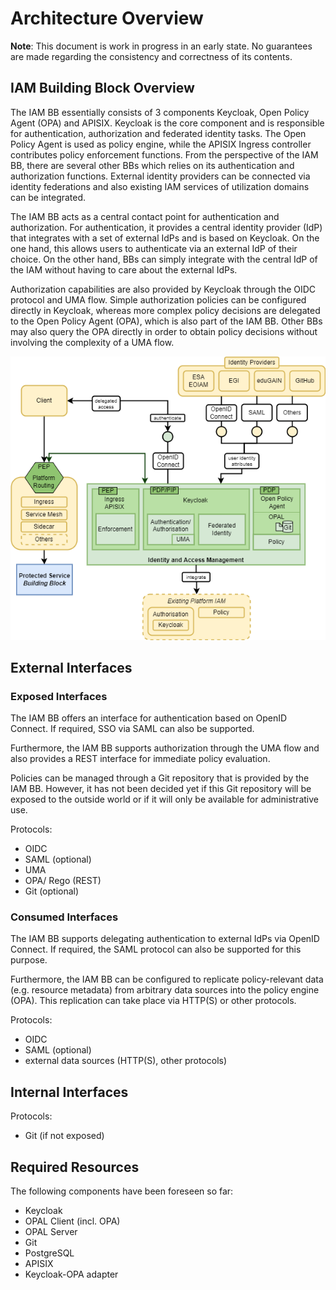 # Architecture Overview

**Note**: This document is work in progress in an early state.
No guarantees are made regarding the consistency and correctness of its contents.

## IAM Building Block Overview

The IAM BB essentially consists of 3 components Keycloak, Open Policy Agent (OPA) and APISIX. 
Keycloak is the core component and is responsible for authentication, authorization and federated identity tasks. 
The Open Policy Agent is used as policy engine, while the APISIX Ingress controller contributes policy enforcement functions. 
From the perspective of the IAM BB, there are several other BBs which relies on its authentication and authorization functions. 
External identity providers can be connected via identity federations and also existing IAM services of utilization domains can be integrated.

The IAM BB acts as a central contact point for authentication and authorization.
For authentication, it provides a central identity provider (IdP) that integrates
with a set of external IdPs and is based on Keycloak.
On the one hand, this allows users to authenticate via an external IdP of their
choice. On the other hand, BBs can simply integrate with the central IdP of the IAM
without having to care about the external IdPs.

Authorization capabilities are also provided by Keycloak through the OIDC protocol
and UMA flow. Simple authorization policies can be configured directly in Keycloak,
whereas more complex policy decisions are delegated to the Open Policy Agent (OPA),
which is also part of the IAM BB. Other BBs may also query the OPA directly in order
to obtain policy decisions without involving the complexity of a UMA flow.

![High Level Architecture IAM BB](iam-bb_high-level.drawio.png)

## External Interfaces

### Exposed Interfaces

The IAM BB offers an interface for authentication based on OpenID Connect.
If required, SSO via SAML can also be supported.

Furthermore, the IAM BB supports authorization through the UMA flow and also provides
a REST interface for immediate policy evaluation.

Policies can be managed through a Git repository that is provided by the IAM BB.
However, it has not been decided yet if this Git repository will be exposed to the
outside world or if it will only be available for administrative use.

Protocols:

* OIDC
* SAML (optional)
* UMA
* OPA/ Rego (REST)
* Git (optional)

### Consumed Interfaces

The IAM BB supports delegating authentication to external IdPs via OpenID Connect.
If required, the SAML protocol can also be supported for this purpose.

Furthermore, the IAM BB can be configured to replicate policy-relevant data (e.g.
resource metadata) from arbitrary data sources into the policy engine (OPA).
This replication can take place via HTTP(S) or other protocols.

Protocols:

* OIDC
* SAML (optional)
* external data sources (HTTP(S), other protocols)

## Internal Interfaces

Protocols:

* Git (if not exposed)

## Required Resources

The following components have been foreseen so far:

* Keycloak
* OPAL Client (incl. OPA)
* OPAL Server
* Git
* PostgreSQL
* APISIX
* Keycloak-OPA adapter

